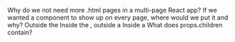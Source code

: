 Why do we not need more .html pages in a multi-page React app?
If we wanted a component to show up on every page, where would we put it and why?
Outside the <BrowserRouter/>
Inside the <BrowserRouter />, outside a <Route />
Inside a <Route />
What does props.children contain?
